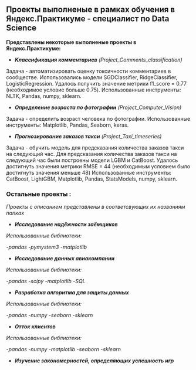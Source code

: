 ## Проекты выполненые в рамках обучения в Яндекс.Практикуме - специалист по Data Science

**Представлены некоторые выполненые проекты в Яндекс.Практикуме:**

- ***Классификация комментариев*** *(Project_Comments_classification)*

Задача - автоматизировать оценку токсичности комментариев в сообществе. Использовались модели   SGDClassifier,   RidgeClassifier,   LogisticRegression.   Удалось получить значение метрики f1_score = 0.77 (необходимое условие больше 0.75). Использованные инструменты: NLTK, Pandas, numpy, sklearn.

- ***Определение возраста по фотографии*** *(Project_Computer_Vision)*

Задача - определить возраст человека по фотографии. Использованные инструменты:  Matplotlib, Pandas, Seaborn, keras.

- ***Прогнозирование заказов такси*** *(Project_Taxi_timeseries)*

Задача - обучить модель для предсказания количества заказов такси на следующий час. Для предсказания количества заказов такси на следующий час были построены модели  LGBM  и CatBoost.  Удалось достигнуть значения метрики  RMSE  =  44  (необходимым условием было достигнуть значения меньше 48) Использованные инструменты: CatBoost, LightGBM, Matplotlib, Pandas, StatsModels, numpy, sklearn.

### Остальные проекты :

*Проекты с описанием представлены в соответсвующих их названиям папках*

- ***Исследование надёжности заёмщиков***

*Использованные библиотеки:*

-*pandas*
-*pymystem3*
-*matplotlib*

- ***Исследование данных авиакомпании***

*Использованные библиотеки:*

-*pandas*
-*scipy*
-*matplotlib*
-*SQL*

- ***Разработка алгоритма для защиты данных***

*Использованные библиотеки:*

-*pandas*
-*numpy*
-*seaborn*
-*sklearn*

- ***Отток клиентов***

*Использованные библиотеки:*

-*pandas*
-*numpy*
-*matplotlib*
-*seaborn*
-*sklearn*

- ***Изучение закономерностей, определяющих успешность игр***
